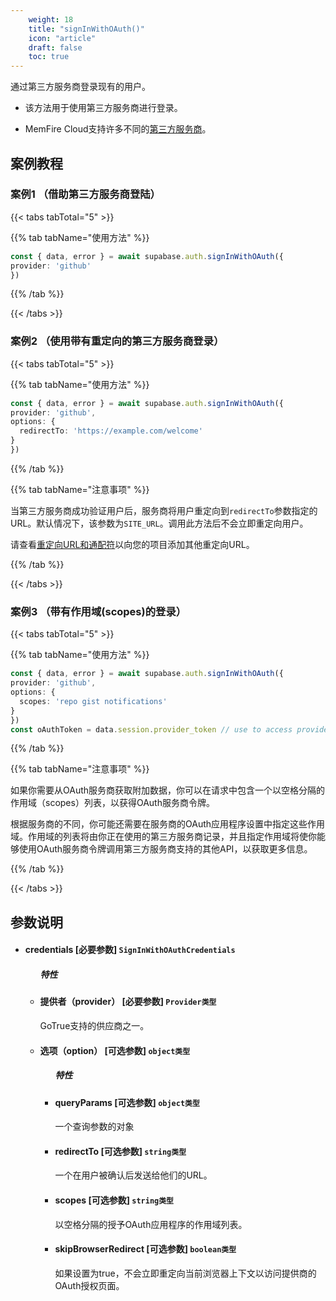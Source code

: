 ```yaml
---
    weight: 18
    title: "signInWithOAuth()"
    icon: "article"
    draft: false
    toc: true
---
```


通过第三方服务商登录现有的用户。

* 该方法用于使用第三方服务商进行登录。

* MemFire Cloud支持许多不同的[第三方服务商](/docs/app/auth/auth)。



## 案例教程

### 案例1 （借助第三方服务商登陆）

{{< tabs tabTotal="5" >}}



{{% tab tabName="使用方法" %}}



  ```ts
const { data, error } = await supabase.auth.signInWithOAuth({
  provider: 'github'
})
  ```



{{% /tab %}}


{{< /tabs >}}


### 案例2 （使用带有重定向的第三方服务商登录）

{{< tabs tabTotal="5" >}}



{{% tab tabName="使用方法" %}}



  ```ts
const { data, error } = await supabase.auth.signInWithOAuth({
  provider: 'github',
  options: {
    redirectTo: 'https://example.com/welcome'
  }
})
  ```



{{% /tab %}}

{{% tab tabName="注意事项" %}}



当第三方服务商成功验证用户后，服务商将用户重定向到`redirectTo`参数指定的URL。默认情况下，该参数为`SITE_URL`。调用此方法后不会立即重定向用户。

请查看[重定向URL和通配符](/docs/app/auth/auth)以向您的项目添加其他重定向URL。



{{% /tab %}}

{{< /tabs >}}


### 案例3 （带有作用域(scopes)的登录）

{{< tabs tabTotal="5" >}}



{{% tab tabName="使用方法" %}}



  ```ts
const { data, error } = await supabase.auth.signInWithOAuth({
  provider: 'github',
  options: {
    scopes: 'repo gist notifications'
  }
})
const oAuthToken = data.session.provider_token // use to access provider API
  ```



{{% /tab %}}

{{% tab tabName="注意事项" %}}



如果你需要从OAuth服务商获取附加数据，你可以在请求中包含一个以空格分隔的作用域（scopes）列表，以获得OAuth服务商令牌。

根据服务商的不同，你可能还需要在服务商的OAuth应用程序设置中指定这些作用域。作用域的列表将由你正在使用的第三方服务商记录，并且指定作用域将使你能够使用OAuth服务商令牌调用第三方服务商支持的其他API，以获取更多信息。



{{% /tab %}}

{{< /tabs >}}





















## 参数说明


<ul className="method-list-group">
  
<li className="method-list-item">
  <h4 className="method-list-item-label">
    <span className="method-list-item-label-name">
      credentials
    </span>
    <span className="method-list-item-label-badge required">
      [必要参数]
    </span>
    <span className="method-list-item-validation">
      <code>SignInWithOAuthCredentials</code>
    </span>
  </h4>
  
<ul className="method-list-group">
  <h5 class="method-list-title method-list-title-isChild expanded">特性</h5>

<li className="method-list-item">
  <h4 className="method-list-item-label">
    <span className="method-list-item-label-name">
      提供者（provider）
    </span>
    <span className="method-list-item-label-badge required">
      [必要参数]
    </span>
    <span className="method-list-item-validation">
      <code>Provider类型</code>
    </span>
  </h4>
  <div class="method-list-item-description">

GoTrue支持的供应商之一。

  </div>
  
</li>


<li className="method-list-item">
  <h4 className="method-list-item-label">
    <span className="method-list-item-label-name">
      选项（option）
    </span>
    <span className="method-list-item-label-badge false">
      [可选参数]
    </span>
    <span className="method-list-item-validation">
      <code>object类型</code>
    </span>
  </h4>

  
<ul className="method-list-group">
  <h5 class="method-list-title method-list-title-isChild expanded">特性</h5>

<li className="method-list-item">
  <h4 className="method-list-item-label">
    <span className="method-list-item-label-name">
      queryParams
    </span>
    <span className="method-list-item-label-badge false">
      [可选参数]
    </span>
    <span className="method-list-item-validation">
      <code>object类型</code>
    </span>
  </h4>
  <div class="method-list-item-description">

一个查询参数的对象

  </div>
  
</li>


<li className="method-list-item">
  <h4 className="method-list-item-label">
    <span className="method-list-item-label-name">
      redirectTo
    </span>
    <span className="method-list-item-label-badge false">
      [可选参数]
    </span>
    <span className="method-list-item-validation">
      <code>string类型</code>
    </span>
  </h4>
  <div class="method-list-item-description">

一个在用户被确认后发送给他们的URL。

  </div>
  
</li>


<li className="method-list-item">
  <h4 className="method-list-item-label">
    <span className="method-list-item-label-name">
      scopes
    </span>
    <span className="method-list-item-label-badge false">
      [可选参数]
    </span>
    <span className="method-list-item-validation">
      <code>string类型</code>
    </span>
  </h4>
  <div class="method-list-item-description">

以空格分隔的授予OAuth应用程序的作用域列表。

  </div>
  
</li>


<li className="method-list-item">
  <h4 className="method-list-item-label">
    <span className="method-list-item-label-name">
      skipBrowserRedirect
    </span>
    <span className="method-list-item-label-badge false">
      [可选参数]
    </span>
    <span className="method-list-item-validation">
      <code>boolean类型</code>
    </span>
  </h4>
  <div class="method-list-item-description">

如果设置为true，不会立即重定向当前浏览器上下文以访问提供商的OAuth授权页面。

  </div>
  
</li>


</ul>

</li>

</ul>

</li>

</ul>